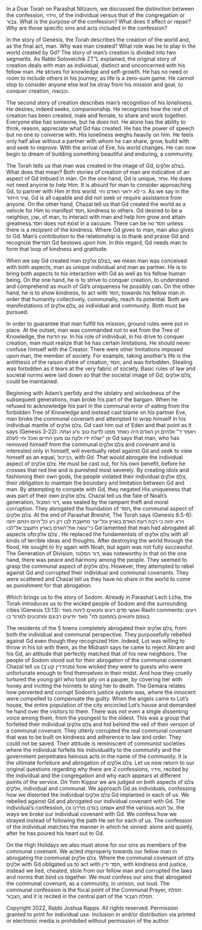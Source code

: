 In a Dvar Torah on Parashat Nitzavm, we discussed the distinction between the confession, ווידוי, of the individual versus that of the congregation or צבור. What is the purpose of the confession? What does it affect or repair? Why are those specific sins and acts included in the confession? 

In the story of Genesis, the Torah describes the creation of the world and, as the final act, man. Why was man created? What role was he to play in the world created by Gd? The story of man’s creation is divided into two segments. As Rabbi Soloveichik ZT”L explained, the original story of creation deals with man as individual, distinct and unconcerned with his fellow man. He strives for knowledge and self-growth. He has no need or room to include others in his journey, as life is a zero-sum game. He cannot stop to consider anyone else lest he stray from his mission and goal, to conquer creation, וכבשוה.

The second story of creation describes man’s recognition of his loneliness. He desires, indeed seeks, companionship. He recognizes how the rest of creation has been created, male and female, to share and work together. Everyone else has someone, but he does not. He alone has the ability to think, reason, appreciate what Gd has created. He has the power of speech but no one to converse with. His loneliness weighs heavily on him. He feels only half alive without a partner with whom he can share, grow, build with and seek to improve. With the arrival of Eve, his world changes. He can now begin to dream of building something beautiful and enduring, a community.

The Torah tells us that man was created in the image of Gd, בצלם אלקים. What does that mean? Both stories of creation of man are indicative of an aspect of Gd imbued in man. On the one hand, Gd is unique, אחד. He does not need anyone to help Him. It is absurd for man to consider approaching Gd, to partner with Him in this world. כי לא יראני האדם וחי. As we say in the שיר היחוד, Gd is all capable and did not seek or require assistance from anyone. On the other hand, Chazal tell us that Gd created the world as a vehicle for Him to manifest חסד, kindness to others. Gd desired to be a neighbor, שכן, of man, to interact with man and help him grow and attain greatness.חסד  does not exist in a vacuum. There can be no חסד unless there is a recipient of the kindness. Where Gd gives to man, man also gives to Gd. Man’s contribution to the relationship is to thank and praise Gd and recognize theחסד Gd bestows upon him. In this regard, Gd needs man to form that loop of kindness and gratitude.

When we say Gd created man בצלם אלקים, we mean man was conceived with both aspects, man as unique individual and man as partner. He is to bring both aspects to his interaction with Gd as well as his fellow human being. On the one hand, he is to strive to conquer creation, to understand and comprehend as much of Gd’s uniqueness he possibly can. On the other hand, he is to show kindness, to act with חסד, towards his fellow man in order that humanity collectively, communally, reach its potential. Both are manifestations of צלם אלקים, as individual and community. Both must be pursued.

In order to guarantee that man fulfill his mission, ground rules were put in place. At the outset, man was commanded not to eat from the Tree of Knowledge, the עץ הדעת. In his role of individual, in his drive to conquer creation, man must realize that he has certain limitations. He should never confuse himself with the Creator. There were other limitations imposed upon man, the member of society. For example, taking another’s life is the antithesis of the raison d’etre of creation, חסד, and was forbidden. Stealing was forbidden as it tears at the very fabric of society. Basic rules of law and societal norms were laid down so that the societal image of Gd, צלם אלקים, could be maintained.

Beginning with Adam’s perfidy and the idolatry and wickedness of the subsequent generations, man broke his part of the bargain. When he refused to acknowledge his part in the communal error of eating from the forbidden Tree of Knowledge and instead cast blame on his partner Eve, man broke the communal covenant and attempted to wrap himself in his individual mantle of צלם אלקים. Gd cast him out of Eden and that point as it says (Genesis 3-22):
ויאמר ד" אלהים הן האדם היה כאחד ממנו לדעת טוב ורע ועתה פן ־ישלח ידו ולקח גם מעץ החיים ואכל וחי לעלם 
Gd says that man, who has removed himself from the communal צלם אלקים  and covenant and is interested only in himself, will eventually rebel against Gd and seek to view himself as an equal, כביכול, with Gd. That would abrogate the individual aspect of צלם אלקים. He must be cast out, for his own benefit, before he crosses that red line and is punished most severely.
By creating idols and fashioning their own gods, the people violated their individual צלם אלקים, their obligation to maintain the boundary and limitation between Gd and man. By attempting to compete with Gd, they negated His uniqueness that was part of their own צלם אלקים. Chazal tell us the fate of Noah’s generation, דור המבול, was sealed by the rampant theft and moral corruption. They abrogated the foundation of חסד, the communal aspect of צלם אלקים. At the end of Parashat Breishit, The Torah says (Genesis 6:5-6):
וירא יהוה כי רבה רעת האדם בארץ וכל־יצר מחשבת לבו רק רע כל־היום וינחם יהוה כי־עשה את־האדם בארץ ויתעצב אל־לבו 
Gd lamented that man had abrogated all aspects ofצלם אלקים . He replaced the fundamentals of צלם אלקים with all kinds of terrible ideas and thoughts. After destroying the world through the flood, He sought to try again with Noah, but again was not fully successful. The Generation of Division, דור הפלגה, was noteworthy in that on the one hand, there was peace and harmony among the people. They seemed to grasp the communal aspect of צלם אלקים.  However, they attempted to rebel against Gd and corrupted their individual and communal covenants. They were scattered and Chazal tell us they have no share in the world to come as punishment for that abrogation.

Which brings us to the story of Sodom. Already in Parashat Lech Lcha, the Torah introduces us to the wicked people of Sodom and the surrounding cities (Genesis 13:13):
ואנשי סדם רעים וחטאים ליהוה מאד 
Rashi comments: 
רעים בגופם וחטאים בממונם לה" מאד יודעים רבונם ומתכונים למרוד בו

The residents of the 5 towns completely abrogated their צלם אלקים, from both the individual and communal perspective. They purposefully rebelled against Gd even though they recognized Him. Indeed, Lot was willing to throw in his lot with them, as the Midrash says he came to reject Abram and his Gd, an attitude that perfectly matched that of his new neighbors. The people of Sodom stood out for their abrogation of the communal covenant. Chazal tell us (סנהדרין קט ב) how wicked they were to guests who were unfortunate enough to find themselves in their midst. And how they cruelly tortured the young girl who took pity on a pauper, by covering her with honey and inciting the hornets to sting her to death. The Gemara relates how perverted and corrupt Sodom’s justice system was, where the innocent were compelled to compensate the guilty. When the angels came to Lot’s house, the entire population of the city encircled Lot’s house and demanded he hand over the visitors to them. There was not even a single dissenting voice among them, from the youngest to the oldest. This was a group that forfeited their individual צלם אלקים and hid behind the veil of their version of a communal covenant. They utterly corrupted the real communal covenant that was to be built on kindness and adherence to law and order. They could not be saved. Their attitude is reminiscent of communist societies where the individual forfeits his individuality to the community and the government perpetrates heinous acts in the name of the community. It is the ultimate forfeiture and abrogation of צלם אלקים.
Let us now return to our original questions regarding why there are 2 confessions, ווידוי, recited by the individual and the congregation and why each appears at different points of the service. On Yom Kippur we are judged on both aspects of צלם אלקים, individual and communal. We approach Gd as individuals, confessing how we distorted the individual צלם אלקים Gd implanted in each of us. We rebelled against Gd and abrogated our individual covenant with Gd. The individual’s confession, אשמנו בגדנו מרדנו וכו  and the various על חטא, the ways we broke our individual covenant with Gd. We confess how we strayed instead of following the path He set for each of us. The confession of the individual matches the manner in which he sinned: alone and quietly, after he has poured his heart out to Gd. 

On the High Holidays we also must atone for our sins as members of the communal covenant. We acted improperly towards our fellow man in abrogating the communal צלם אלקים. Where the communal covenant of צלם אלקים with Gd obligated us to act with חסד ודין, with kindness and justice, instead we lied, cheated, stole from our fellow man and corrupted the laws and norms that bind us together. We must confess our sins that abrogated the communal covenant, as a community, in unison, out loud. The communal confession is the focal point of the Communal Prayer, תפלת הצבור, and it is recited in the central part of the תפלת הצבור.

Copyright 2022, Rabbi Joshua Rapps. All rights reserved. Permission granted to print for individual use. Inclusion in and/or distribution via printed or electronic media is prohibited without permission of the author. 

